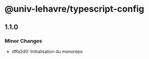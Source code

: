 # @univ-lehavre/typescript-config

## 1.1.0

### Minor Changes

- dffa2d0: Initialisation du monorepo
